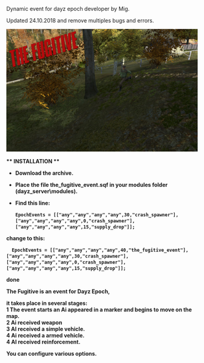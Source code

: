 Dynamic event for dayz epoch developer by Mig.</br>

Updated 24.10.2018 and remove multiples bugs and errors.

![alt text](https://github.com/MigSDev5/TheFugitive_event/blob/master/thefugitive.png)

<b>** INSTALLATION **</br>
  - Download the archive.</br>
  
  - Place the file the_fugitive_event.sqf in your modules folder (dayz_server\modules).</br>
  - Find this line:</br>
  
        EpochEvents = [["any","any","any","any",30,"crash_spawner"],["any","any","any","any",0,"crash_spawner"],["any","any","any","any",15,"supply_drop"]];
     
   change to this:<br/>
   
      EpochEvents = [["any","any","any","any",40,"the_fugitive_event"],["any","any","any","any",30,"crash_spawner"],["any","any","any","any",0,"crash_spawner"],["any","any","any","any",15,"supply_drop"]];
      
   done
   
   The Fugitive is an event for Dayz Epoch,</br> 
   
   it takes place in several stages:</br>
   1 The event starts an Ai appeared in a marker and begins to move on the map.</br>
   2 Ai received weapon</br>
   3 AI received a simple vehicle.</br>
   4 Ai received a armed vehicle.</br>
   4 AI received reinforcement.</br>
   
   You can configure various options.
